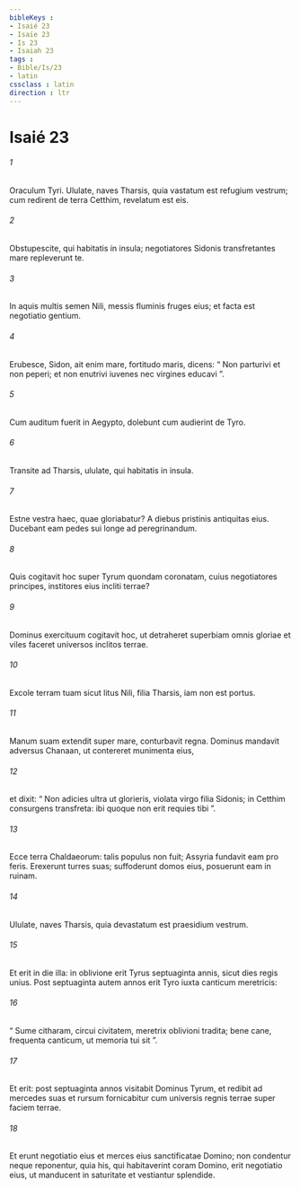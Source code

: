 ```yaml
---
bibleKeys : 
- Isaié 23
- Isaïe 23
- Is 23
- Isaiah 23
tags : 
- Bible/Is/23
- latin
cssclass : latin
direction : ltr
---
```


# Isaié 23

###### 1
Oraculum Tyri. Ululate, naves Tharsis, quia vastatum est refugium vestrum; cum redirent de terra Cetthim, revelatum est eis.
###### 2
Obstupescite, qui habitatis in insula; negotiatores Sidonis transfretantes mare repleverunt te. 
###### 3
In aquis multis semen Nili, messis fluminis fruges eius; et facta est negotiatio gentium.
###### 4
Erubesce, Sidon, ait enim mare, fortitudo maris, dicens: “ Non parturivi et non peperi; et non enutrivi iuvenes nec virgines educavi ”.
###### 5
Cum auditum fuerit in Aegypto, dolebunt cum audierint de Tyro.
###### 6
Transite ad Tharsis, ululate, qui habitatis in insula.
###### 7
Estne vestra haec, quae gloriabatur? A diebus pristinis antiquitas eius. Ducebant eam pedes sui longe ad peregrinandum.
###### 8
Quis cogitavit hoc super Tyrum quondam coronatam, cuius negotiatores principes, institores eius incliti terrae?
###### 9
Dominus exercituum cogitavit hoc, ut detraheret superbiam omnis gloriae et viles faceret universos inclitos terrae.
###### 10
Excole terram tuam sicut litus Nili, filia Tharsis, iam non est portus.
###### 11
Manum suam extendit super mare, conturbavit regna. Dominus mandavit adversus Chanaan, ut contereret munimenta eius,
###### 12
et dixit: “ Non adicies ultra ut glorieris, violata virgo filia Sidonis; in Cetthim consurgens transfreta: ibi quoque non erit requies tibi ”.
###### 13
Ecce terra Chaldaeorum: talis populus non fuit; Assyria fundavit eam pro feris. Erexerunt turres suas; suffoderunt domos eius, posuerunt eam in ruinam.
###### 14
Ululate, naves Tharsis, quia devastatum est praesidium vestrum.
###### 15
Et erit in die illa: in oblivione erit Tyrus septuaginta annis, sicut dies regis unius. Post septuaginta autem annos erit Tyro iuxta canticum meretricis:
###### 16
“ Sume citharam, circui civitatem, meretrix oblivioni tradita; bene cane, frequenta canticum, ut memoria tui sit ”.
###### 17
Et erit: post septuaginta annos visitabit Dominus Tyrum, et redibit ad mercedes suas et rursum fornicabitur cum universis regnis terrae super faciem terrae. 
###### 18
Et erunt negotiatio eius et merces eius sanctificatae Domino; non condentur neque reponentur, quia his, qui habitaverint coram Domino, erit negotiatio eius, ut manducent in saturitate et vestiantur splendide.

